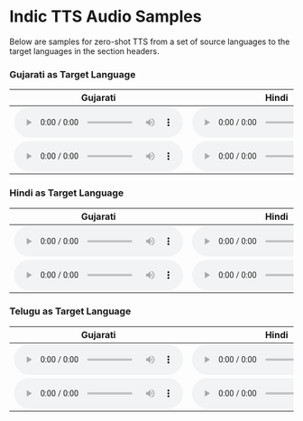 # Indic TTS Audio Samples

Below are samples for zero-shot TTS from a set of source languages to the target languages in the section headers.

### Gujarati as Target Language

| **Gujarati** | **Hindi** | **Kannada** | **Marathi** | **Punjabi** | **Tamil** | **Telugu** |  
| --- | --- | --- | --- | --- | --- | --- |  
| <audio controls=""> <source src="samples/guj/guj_guj_dp_gu_00976.mp3"> </audio> | <audio controls=""> <source src="samples/guj/hin_guj_dp_gu_00976.mp3"> </audio> | <audio controls=""> <source src="samples/guj/kan_guj_dp_gu_00976.mp3"> </audio> | <audio controls=""> <source src="samples/guj/mar_guj_dp_gu_00976.mp3"> </audio> | <audio controls=""> <source src="samples/guj/pan_guj_dp_gu_00976.mp3"> </audio> | <audio controls=""> <source src="samples/guj/tam_guj_dp_gu_00976.mp3"> </audio> | <audio controls=""> <source src="samples/guj/tel_guj_dp_gu_00976.mp3"> </audio> |  
| <audio controls=""> <source src="samples/guj/guj_guj_dp_gu_01017.mp3"> </audio> | <audio controls=""> <source src="samples/guj/hin_guj_dp_gu_01017.mp3"> </audio> | <audio controls=""> <source src="samples/guj/kan_guj_dp_gu_01017.mp3"> </audio> | <audio controls=""> <source src="samples/guj/mar_guj_dp_gu_01017.mp3"> </audio> | <audio controls=""> <source src="samples/guj/pan_guj_dp_gu_01017.mp3"> </audio> | <audio controls=""> <source src="samples/guj/tam_guj_dp_gu_01017.mp3"> </audio> | <audio controls=""> <source src="samples/guj/tel_guj_dp_gu_01017.mp3"> </audio> |  

### Hindi as Target Language

| **Gujarati** | **Hindi** | **Kannada** | **Marathi** | **Punjabi** | **Tamil** | **Telugu** |  
| --- | --- | --- | --- | --- | --- | --- |  
| <audio controls=""> <source src="samples/hin/guj_hin_ab_hindi_1135.mp3"> </audio> | <audio controls=""> <source src="samples/hin/hin_hin_ab_hindi_1135.mp3"> </audio> | <audio controls=""> <source src="samples/hin/kan_hin_ab_hindi_1135.mp3"> </audio> | <audio controls=""> <source src="samples/hin/mar_hin_ab_hindi_1135.mp3"> </audio> | <audio controls=""> <source src="samples/hin/pan_hin_ab_hindi_1135.mp3"> </audio> | <audio controls=""> <source src="samples/hin/tam_hin_ab_hindi_1135.mp3"> </audio> | <audio controls=""> <source src="samples/hin/tel_hin_ab_hindi_1135.mp3"> </audio> |  
| <audio controls=""> <source src="samples/hin/guj_hin_ab_hindi_1140.mp3"> </audio> | <audio controls=""> <source src="samples/hin/hin_hin_ab_hindi_1140.mp3"> </audio> | <audio controls=""> <source src="samples/hin/kan_hin_ab_hindi_1140.mp3"> </audio> | <audio controls=""> <source src="samples/hin/mar_hin_ab_hindi_1140.mp3"> </audio> | <audio controls=""> <source src="samples/hin/pan_hin_ab_hindi_1140.mp3"> </audio> | <audio controls=""> <source src="samples/hin/tam_hin_ab_hindi_1140.mp3"> </audio> | <audio controls=""> <source src="samples/hin/tel_hin_ab_hindi_1140.mp3"> </audio> |  

### Telugu as Target Language

| **Gujarati** | **Hindi** | **Kannada** | **Marathi** | **Punjabi** | **Tamil** | **Telugu** |  
| --- | --- | --- | --- | --- | --- | --- |  
| <audio controls=""> <source src="samples/tel/guj_tel_ss_tel_0931.mp3"> </audio> | <audio controls=""> <source src="samples/tel/hin_tel_ss_tel_0931.mp3"> </audio> | <audio controls=""> <source src="samples/tel/kan_tel_ss_tel_0931.mp3"> </audio> | <audio controls=""> <source src="samples/tel/mar_tel_ss_tel_0931.mp3"> </audio> | <audio controls=""> <source src="samples/tel/pan_tel_ss_tel_0931.mp3"> </audio> | <audio controls=""> <source src="samples/tel/tam_tel_ss_tel_0931.mp3"> </audio> | <audio controls=""> <source src="samples/tel/tel_tel_ss_tel_0931.mp3"> </audio> |  
| <audio controls=""> <source src="samples/tel/guj_tel_ss_tel_0987.mp3"> </audio> | <audio controls=""> <source src="samples/tel/hin_tel_ss_tel_0987.mp3"> </audio> | <audio controls=""> <source src="samples/tel/kan_tel_ss_tel_0987.mp3"> </audio> | <audio controls=""> <source src="samples/tel/mar_tel_ss_tel_0987.mp3"> </audio> | <audio controls=""> <source src="samples/tel/pan_tel_ss_tel_0987.mp3"> </audio> | <audio controls=""> <source src="samples/tel/tam_tel_ss_tel_0987.mp3"> </audio> | <audio controls=""> <source src="samples/tel/tel_tel_ss_tel_0987.mp3"> </audio> |  